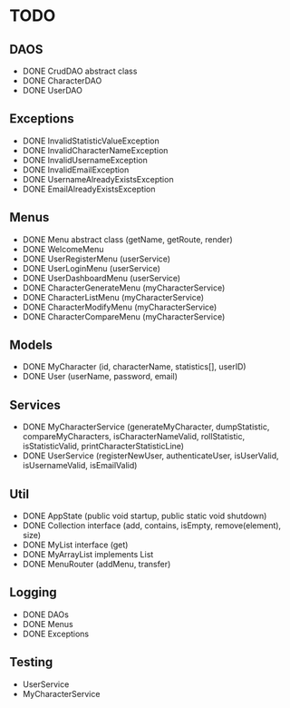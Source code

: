 # TODO

## DAOS
- DONE CrudDAO abstract class
- DONE CharacterDAO
- DONE UserDAO

## Exceptions
- DONE InvalidStatisticValueException
- DONE InvalidCharacterNameException
- DONE InvalidUsernameException
- DONE InvalidEmailException
- DONE UsernameAlreadyExistsException
- DONE EmailAlreadyExistsException

## Menus
- DONE Menu abstract class (getName, getRoute, render)
- DONE WelcomeMenu
- DONE UserRegisterMenu (userService)
- DONE UserLoginMenu (userService)
- DONE UserDashboardMenu (userService)
- DONE CharacterGenerateMenu (myCharacterService)
- DONE CharacterListMenu (myCharacterService)
- DONE CharacterModifyMenu (myCharacterService)
- DONE CharacterCompareMenu (myCharacterService)

## Models
- DONE MyCharacter (id, characterName, statistics[], userID)
- DONE User (userName, password, email)

## Services
- DONE MyCharacterService (generateMyCharacter, dumpStatistic, compareMyCharacters, isCharacterNameValid, rollStatistic, isStatisticValid, printCharacterStatisticLine)
- DONE UserService (registerNewUser, authenticateUser, isUserValid, isUsernameValid, isEmailValid)

## Util
- DONE AppState (public void startup, public static void shutdown)
- DONE Collection interface (add, contains, isEmpty, remove(element), size)
- DONE MyList interface (get)
- DONE MyArrayList implements List
- DONE MenuRouter (addMenu, transfer)

## Logging
- DONE DAOs
- DONE Menus
- DONE Exceptions

## Testing
- UserService
- MyCharacterService
